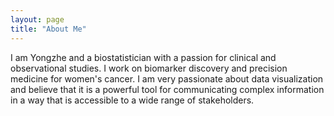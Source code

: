 ```yaml
---
layout: page
title: "About Me"
---
```


I am Yongzhe and a biostatistician with a passion for clinical and observational studies. I work on biomarker discovery and precision medicine for women's cancer. I am very passionate about data visualization and believe that it is a powerful tool for communicating complex information in a way that is accessible to a wide range of stakeholders. 
